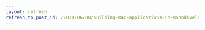 ```yaml
---
layout: refresh
refresh_to_post_id: /2010/06/08/building-mac-applications-in-monodevelop-with-monomac
---
```


